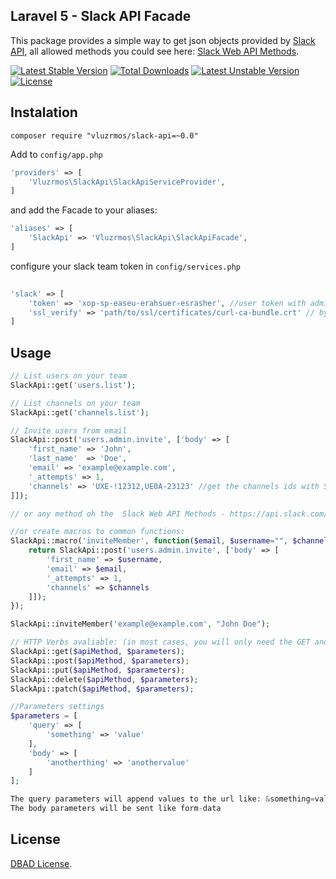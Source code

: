 ## Laravel 5 - Slack API Facade

This package provides a simple way to get json objects provided by [Slack API](https://api.slack.com), all allowed methods you could see here: [Slack Web API Methods](https://api.slack.com/methods).

[![Latest Stable Version](https://poser.pugx.org/vluzrmos/slack-api/v/stable.svg)](https://packagist.org/packages/vluzrmos/slack-api) [![Total Downloads](https://poser.pugx.org/vluzrmos/slack-api/downloads.svg)](https://packagist.org/packages/vluzrmos/slack-api) [![Latest Unstable Version](https://poser.pugx.org/vluzrmos/slack-api/v/unstable.svg)](https://packagist.org/packages/vluzrmos/slack-api) [![License](https://poser.pugx.org/vluzrmos/slack-api/license.svg)](https://packagist.org/packages/vluzrmos/slack-api)

## Instalation
<code>composer require "vluzrmos/slack-api=~0.0"</code>

Add to <code>config/app.php</code>
```php
'providers' => [
    'Vluzrmos\SlackApi\SlackApiServiceProvider',
]
```

and add the Facade to your aliases:
```php
'aliases' => [
    'SlackApi' => 'Vluzrmos\SlackApi\SlackApiFacade',
]
```

configure your slack team token in <code>config/services.php</code> 
```php 
    
'slack' => [
    'token' => 'xop-sp-easeu-erahsuer-esrasher', //user token with admin privilegies https://api.slack.com/web#authentication,
    'ssl_verify' => 'path/to/ssl/certificates/curl-ca-bundle.crt' // by default the git curl-ca-bundle.crt will be good. it is in /your-git-dir/git/curl-ca-bundle.crt
]

```

## Usage
```php
// List users on your team
SlackApi::get('users.list');

// List channels on your team
SlackApi::get('channels.list');

// Invite users from email
SlackApi::post('users.admin.invite', ['body' => [
    'first_name' => 'John',
    'last_name'  => 'Doe',
    'email' => 'example@example.com',
    '_attempts' => 1,
    'channels' => 'UXE-!12312,UE0A-23123' //get the channels ids with SlackApi::get('channels.list')
]]);

// or any method oh the  Slack Web API Methods - https://api.slack.com/methods.

//or create macros to common functions:
SlackApi::macro('inviteMember', function($email, $username="", $channels=""){
    return SlackApi::post('users.admin.invite', ['body' => [
        'first_name' => $username,
        'email' => $email,
        '_attempts' => 1,
        'channels' => $channels
    ]]);
});

SlackApi::inviteMember('example@example.com', "John Doe");

// HTTP Verbs avaliable: (in most cases, you will only need the GET and POST verbs)
SlackApi::get($apiMethod, $parameters);
SlackApi::post($apiMethod, $parameters);
SlackApi::put($apiMethod, $parameters);
SlackApi::delete($apiMethod, $parameters);
SlackApi::patch($apiMethod, $parameters);

//Parameters settings
$parameters = [
    'query' => [
        'something' => 'value'
    ],
    'body' => [
        'anotherthing' => 'anothervalue'
    ]
];

The query parameters will append values to the url like: &something=value
The body parameters will be sent like form-data
```
    
## License

[DBAD License](https://dbad-license.org).
